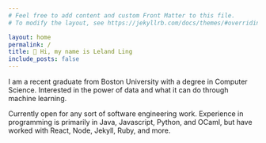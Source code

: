 ```yaml
---
# Feel free to add content and custom Front Matter to this file.
# To modify the layout, see https://jekyllrb.com/docs/themes/#overriding-theme-defaults

layout: home
permalink: /
title: 👋 Hi, my name is Leland Ling
include_posts: false
---
```


I am a recent graduate from Boston University with a degree in Computer Science. Interested in the power of data and what it can do through machine learning.

 Currently open for any sort of software engineering work. Experience in programming is primarily in Java, Javascript, Python, and OCaml, but have worked with React, Node, Jekyll, Ruby, and more. 